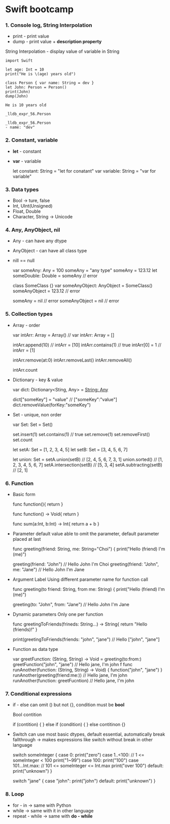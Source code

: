 # Swift bootcamp

### 1. Console log, String Interpolation

- print - print value
- dump - print value + **description property**

String Interpolation - display value of variable in String

    import Swift
    
    let age: Int = 10
    print("He is \(age) years old")
    
    class Person { var name: String = dev }
    let John: Person = Person()
    print(John)
    dump(John)

    He is 10 years old
    
    _lldb_expr_56.Person
    
    _lldb_expr_56.Person
    - name: "dev"

### 2. Constant, variable

- **let** - constant
- **var** - variable

    let constant: String = "let for conatant"
    var variable: String = "var for variable"

### 3. Data types

- Bool → ture, false
- Int, UInt(Unsigned)
- Float, Double
- Character, String → Unicode

### 4. Any, AnyObject, nil

- Any - can have any dtype
- AnyObject - can have all class type
- nill == null

    var someAny: Any = 100
    someAny = "any type"
    someAny = 123.12
    let someDouble: Double = someAny    // error
    
    class SomeClass {}
    var someAnyObject: AnyObject = SomeClass()
    someAnyObject = 123.12              // error
    
    someAny = nil         // error
    someAnyObject = nil   // error

### 5. Collection types

- Array - order

    var intArr: Array<Int> = Array<Int>()
    // var intArr: Array<Int> = []
    
    intArr.append(10)    // intArr = [10]
    intArr.contains(1)   // true
    intArr[0] = 1        // intArr = [1]
    
    intArr.remove(at:0)
    intArr.removeLast()
    intArr.removeAll()
    
    intArr.count

- Dictionary - key & value

    var dict: Dictionary<Sting, Any> = [String: Any]()
    
    dict["someKey"] = "value"    // ["someKey":"value"]
    dict.removeValue(forKey:"someKey")

- Set - unique, non order

    var Set: Set<Int> = Set<Int>()
    
    set.insert(1)
    set.contains(1)       // true
    set.remove(1)
    set.removeFirst()     
    set.count
    
    
    let setA: Set<Int> = [1, 2, 3, 4, 5]
    let setB: Set<Int> = [3, 4, 5, 6, 7]
    
    let union: Set<Int> = setA.union(setB)    // [2, 4, 5, 6, 7, 3, 1]
    union.sorted()                            // [1, 2, 3, 4, 5, 6, 7]
    setA.intersection(setB)                   // [5, 3, 4]
    setA.subtracting(setB)                    // [2, 1]

### 6. Function

- Basic form

    func function(){
        return
    }
    
    func function() -> Void{
        return
    }
    
    func sum(a:Int, b:Int) -> Int{
        return a + b
    }

- Parameter default value 
    able to omit the parameter, default parameter placed at last

    func greeting(friend: String, me: String="Choi") { print("Hello \(friend) I'm \(me)")
    
    greeting(friend: "John")               // Hello John I'm Choi
    greeting(friend: "John", me: "Jane")   // Hello John I'm Jane

- Argument Label
    Using different parameter name for function call

    func greeting(to friend: String, from me: String) { print("Hello \(friend) I'm \(me)")
    
    greeting(to: "John", from: "Jane")   // Hello John I'm Jane

- Dynamic parameters
    Only one per function

    func greetingToFriends(frineds: String...) -> String{
        return "Hello \(friends)!"
    }
    
    print(greetingToFriends(friends: "john", "jane")    // Hello ["john", "jane"]

- Function as data type

    var greetFunction: (String, String) -> Void = greeting(to:from:)
    greetFunction("john", "jane")    // Hello jane, I'm john
    f
    func runAnother(function: (String, String) -> Void) { function("john", "jane") }
    runAnother(greeting(friend:me:))       // Hello jane, I'm john
    runAnother(function: greetFucntion)    // Hello jane, I'm john
    

### 7.  Conditional expressions

- if - else
    can omit () but not {}, condition must be **bool**

    Bool contition
    
    if (contition) { }
    else if (condition) { }
    else contitinon {}

- Switch
    can use most basic dtypes, default essential, automatically break
   fallthrough → makes expressions like switch without break in other language

    switch someInteger {
    case 0:
        print("zero")
    case 1..<100:              // 1 <= someInteger < 100 
        print("1~99")
    case 100:
        print("100")
    case 101...Int.max:        // 101 <= someInteger <= Int.max
        print("over 100")
    default:
        print("unknown")
    } 
    
    switch "jane" {
    case "john":
        print("john")
    default:
        print("unknown")
    }

### 8.  Loop

- for - in → same with Python
- while → same with it in other language
- repeat - while → same with **do - while**